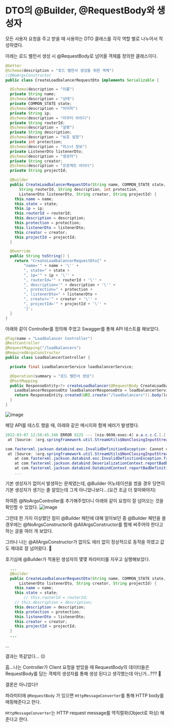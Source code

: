 # DTO의 @Builder, @RequestBody와 생성자

모든 사용자 요청을 주고 받을 때 사용하는 DTO 클래스를 각각 역할 별로 나누어서 작성하였다. 

아래는 로드 밸런서 생성 시 @RequestBody로 넘어올 객체를 정의한 클래스이다. 

```java
@Getter
@Schema(description = "로드 밸런서 생성을 위한 객체")
//@NoArgsConstructor
public class CreateLoadbalancerRequestDto implements Serializable {

  @Schema(description = "이름")
  private String name;
  @Schema(description = "상태")
  private COMMON_STATE state;
  @Schema(description = "아이피")
  private String ip;
  @Schema(description = "라우터 아이디")
  private String routerId;
  @Schema(description = "설명")
  private String description;
  @Schema(description = "보호 설정")
  private int protection;
  @Schema(description = "리스너 정보")
  private ListenerDto listenerDto;
  @Schema(description = "생성자")
  private String creator;
  @Schema(description = "프로젝트 아이디")
  private String projectId;

  @Builder
  public CreateLoadbalancerRequestDto(String name, COMMON_STATE state, String ip,
      String routerId, String description, int protection,
      ListenerDto listenerDto, String creator, String projectId) {
    this.name = name;
    this.state = state;
    this.ip = ip;
    this.routerId = routerId;
    this.description = description;
    this.protection = protection;
    this.listenerDto = listenerDto;
    this.creator = creator;
    this.projectId = projectId;
  }

  @Override
  public String toString() {
    return "CreateLoadbalancerRequestDto{" +
        "name='" + name + '\'' +
        ", state=" + state +
        ", ip='" + ip + '\'' +
        ", routerId='" + routerId + '\'' +
        ", description='" + description + '\'' +
        ", protection=" + protection +
        ", listenerDto=" + listenerDto +
        ", creator='" + creator + '\'' +
        ", projectId='" + projectId + '\'' +
        '}';
  }
}
```


아래와 같이 Controller를 정의해 주었고 Swagger를 통해 API 테스트를 해보았다. 

```java
@Tag(name = "Loadbalancer Controller")
@RestController
@RequestMapping("/loadbalancers")
@RequiredArgsConstructor
public class LoadbalancerController {

  private final LoadbalancerService loadbalancerService;

  @Operation(summary = "로드 밸런서 생성")
  @PostMapping
  public ResponseEntity<?> createLoadbalancer(@RequestBody CreateLoadbalancerRequestDto createLoadbalancerRequestDto) {
    LoadbalancerResponseDto loadbalancerResponseDto = loadbalancerService.create(createLoadbalancerRequestDto);
    return ResponseEntity.created(URI.create("/loadbalancers")).body(loadbalancerResponseDto);
  }
}
```
![image](https://user-images.githubusercontent.com/74949294/156974789-1292d305-0335-4865-ab69-8713df23b219.png)

해당 API를 테스트 했을 때, 아래와 같은 메시지와 함께 에러가 발생했다. 

```powershell
2022-03-07 12:58:45.346 ERROR 9225 --- [nio-9696-exec-4] o.a.c.c.C.[.[.[/].[dispatcherServlet]    : Servlet.service() for servlet [dispatcherServlet] in context with path [] threw exception [Request processing failed; nested exception is org.springframework.http.converter.HttpMessageConversionException: Type definition error: [simple type, class com.innogrid.cloudit6.domain.network.loadbalancer.dto.CreateLoadbalancerRequestDto]; nested exception is com.fasterxml.jackson.databind.exc.InvalidDefinitionException: Cannot construct instance of `com.innogrid.cloudit6.domain.network.loadbalancer.dto.CreateLoadbalancerRequestDto` (no Creators, like default constructor, exist): cannot deserialize from Object value (no delegate- or property-based Creator)
 at [Source: (org.springframework.util.StreamUtils$NonClosingInputStream); line: 2, column: 3]] with root cause

com.fasterxml.jackson.databind.exc.InvalidDefinitionException: Cannot construct instance of `com.innogrid.cloudit6.domain.network.loadbalancer.dto.CreateLoadbalancerRequestDto` (no Creators, like default constructor, exist): cannot deserialize from Object value (no delegate- or property-based Creator)
 at [Source: (org.springframework.util.StreamUtils$NonClosingInputStream); line: 2, column: 3]
	at com.fasterxml.jackson.databind.exc.InvalidDefinitionException.from(InvalidDefinitionException.java:67) ~[jackson-databind-2.13.1.jar:2.13.1]
	at com.fasterxml.jackson.databind.DeserializationContext.reportBadDefinition(DeserializationContext.java:1904) ~[jackson-databind-2.13.1.jar:2.13.1]
	at com.fasterxml.jackson.databind.DatabindContext.reportBadDefinition(DatabindContext.java:400) ~[jackson-databind-2.13.1.jar:2.13.1]
	...
```

기본 생성자가 없어서 발생하는 문제였는데, @Builder 어노테이션을 썼을 경우 당연히 기본 생성자가 생기는 줄 알았는데 그게 아니었나보다...(요건 조금 더 찾아봐야지)

하여튼 @NoArgsController를 추가해주었더니 아래와 같이 요청이 잘 넘어오는 것을 확인할 수 있었다. 
![image](https://user-images.githubusercontent.com/74949294/156974749-6af62c39-0d20-4ed2-995c-fa582c3ed471.png)

그런데 한 가지 이상했던 점이 @Builder 패턴에 대해 알아보던 중 @Builder 패턴을 쓸 경우에는 @NoArgsConstructor와 @AllArgsConstructor를 함께 써주어야 한다고 하는 글을 여러 개 보았다. 

그러나 나는 @AllArgsConstructor가 없이도 에러 없이 정상적으로 동작을 하였고 값도 제대로 잘 넘어왔다. 🧐

호기심에 @Builder가 적용된 생성자의 몇몇 파라미터를 지우고 실행해보았다. 

```java
  ...
  @Builder
  public CreateLoadbalancerRequestDto(String name, COMMON_STATE state, String description, int protection,
      ListenerDto listenerDto, String creator, String projectId) {
    this.name = name;
    this.state = state;
		// this.routerId = routerId;
    // this.description = description;
    this.description = description;
    this.protection = protection;
    this.listenerDto = listenerDto;
    this.creator = creator;
    this.projectId = projectId;
  }
  ...
```

...

결과는 똑같았다... ☹️

흠...나는 Controller가 Client 요청을 받았을 때 RequestBody의 데이터들은 RequestBody를 담는 객체의 생성자를 통해 생성 된다고 생각했는데 아닌가...??? 🧐

결론은 아니었다!!

파라미터에 `@RequestBody` 가 있으면 `HttpMessageConverter`를 통해 HTTP body를 매핑해준다고 한다.

`HttpMessageConverter`는 HTTP request message를 역직렬화(Object로 파싱) 해준다고 한다.
